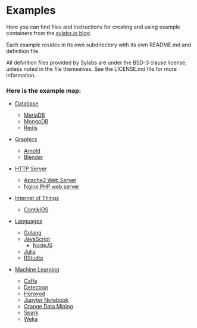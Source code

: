 # Examples
Here you can find files and instructions for creating and using example
containers from the [sylabs.io blog](https://www.sylabs.io/lab-notes/).  

Each example resides in its own subdirectory with its own README.md and definition
file.


All definition files provided by Sylabs are under the BSD-3 clause license,
unless noted in the file themselves. See the LICENSE.md file for more information.


### Here is the example map:

 - [Database](https://github.com/sylabs/examples/tree/master/database)
   - [MariaDB](https://github.com/sylabs/examples/tree/master/database/mariadb)
   - [MongoDB](https://github.com/sylabs/examples/tree/master/database/mongodb)
   - [Redis](https://github.com/sylabs/examples/tree/master/database/redis)

 - [Graphics](https://github.com/sylabs/examples/tree/master/graphics)
   - [Arnold](https://github.com/sylabs/examples/tree/master/graphics/rendering/arnold)
   - [Blender](https://github.com/sylabs/examples/tree/master/graphics/rendering/blender)

 - [HTTP Server](https://github.com/sylabs/examples/tree/master/http-server)
   - [Apache2 Web Server](https://github.com/sylabs/examples/tree/master/http-server/apache2-web-server)
   - [Nginx PHP web server](https://github.com/sylabs/examples/tree/master/http-server/nginx-php-web-server)

 - [Internet of Things](https://github.com/sylabs/examples/tree/master/iot)
   - [ContikiOS](https://github.com/sylabs/examples/tree/master/iot/contiki)

 - [Languages](https://github.com/sylabs/examples/tree/master/lang)
   - [Golang](https://github.com/sylabs/examples/tree/master/lang/golang)
   - [JavaScript](https://github.com/sylabs/examples/tree/master/lang/javascript)
     - [NodeJS](https://github.com/sylabs/examples/tree/master/lang/javascript/nodejs)
   - [Julia](https://github.com/sylabs/examples/tree/master/lang/julia)
   - [RStudio](https://github.com/sylabs/examples/tree/master/lang/RStudio)

 - [Machine Learning](https://github.com/sylabs/examples/tree/master/machinelearning)
   - [Caffe](https://github.com/sylabs/examples/tree/master/machinelearning/caffe)
   - [Detectron](https://github.com/sylabs/examples/tree/master/machinelearning/detectron)
   - [Horovod](https://github.com/sylabs/examples/tree/master/machinelearning/horovod)
   - [Jupyter Notebook](https://github.com/sylabs/examples/tree/master/machinelearning/jupyter-notebook)
   - [Orange Data Mining](https://github.com/sylabs/examples/tree/master/machinelearning/orange)
   - [Spark](https://github.com/sylabs/examples/tree/master/machinelearning/spark)
   - [Weka](https://github.com/sylabs/examples/tree/master/machinelearning/weka)

<br>
<br>
